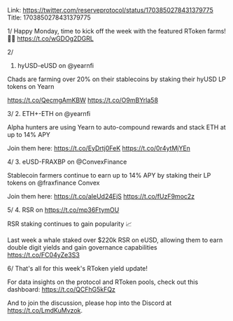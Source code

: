 Link:  https://twitter.com/reserveprotocol/status/1703850278431379775
Title: 1703850278431379775

1/
Happy Monday, time to kick off the week with the featured RToken farms! 👨‍🌾 https://t.co/wGDOg2DGRL

2/
1. hyUSD-eUSD on @yearnfi

Chads are farming over 20% on their stablecoins by staking their hyUSD LP tokens on Yearn

https://t.co/QecmgAmKBW https://t.co/O9mBYrla58

3/
2. ETH+-ETH on @yearnfi

Alpha hunters are using Yearn to auto-compound rewards and stack ETH at up to 14% APY

Join them here: https://t.co/EyDrtj0FeK https://t.co/0r4ytMjYEn

4/
3. eUSD-FRAXBP on @ConvexFinance

Stablecoin farmers continue to earn up to 14% APY by staking their LP tokens on @fraxfinance Convex

Join them here: https://t.co/aIeUd24EjS https://t.co/fUzF9moc2z

5/
4. RSR on https://t.co/mp36FtymOU

RSR staking continues to gain popularity 📈

Last week a whale staked over $220k RSR on eUSD, allowing them to earn double digit yields and gain governance capabilities https://t.co/FC04yZe3S3

6/
That's all for this week's RToken yield update!

For data insights on the protocol and RToken pools, check out this dashboard: https://t.co/QCFhG5kFQz

And to join the discussion, please hop into the Discord at https://t.co/LmdKuMvzok.